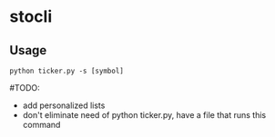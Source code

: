 # stocli

## Usage
```
python ticker.py -s [symbol]
```

#TODO:
* add personalized lists 
* don't eliminate need of python ticker.py, have a file that runs this command
